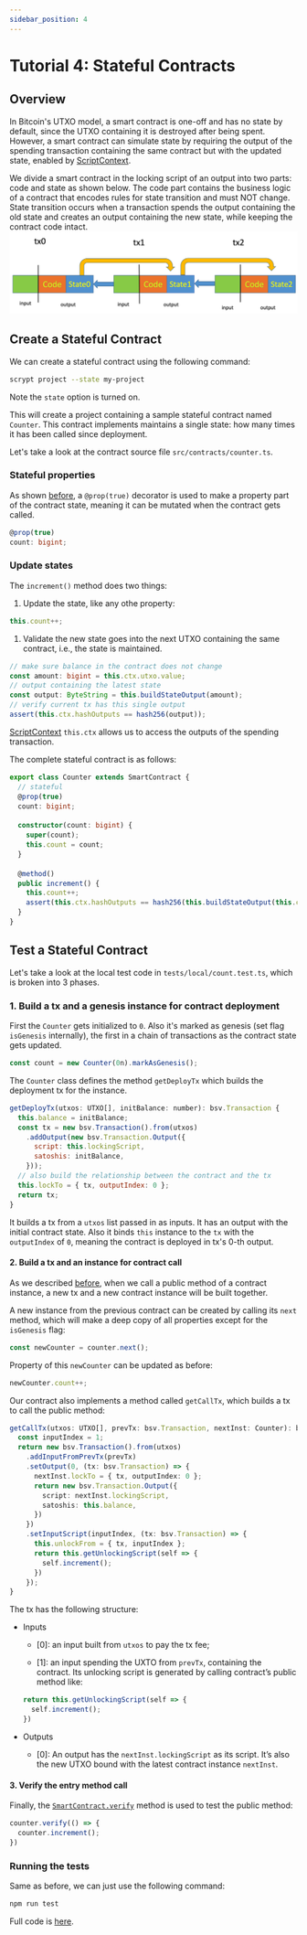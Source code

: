 ```yaml
---
sidebar_position: 4
---
```


# Tutorial 4: Stateful Contracts

## Overview

In Bitcoin's UTXO model, a smart contract is one-off and has no state by default, since the UTXO containing it is destroyed after being spent. However, a smart contract can simulate state by requiring 
the output of the spending transaction containing the same contract but with the updated state, enabled by [ScriptContext](../getting-started/what-is-scriptcontext.md).

We divide a smart contract in the locking script of an output into two parts: code and state as shown below. The code part contains the business logic of a contract that encodes rules for state transition and must NOT change. State transition occurs when a transaction spends the output containing the old state and creates an output containing the new state, while keeping the contract code intact.
![](../../static/img/state.jpg)

## Create a Stateful Contract

We can create a stateful contract using the following command:

```sh
scrypt project --state my-project
```

Note the `state` option is turned on.

This will create a project containing a sample stateful contract named `Counter`. This contract implements maintains a single state: how many times it has been called since deployment.

Let's take a look at the contract source file `src/contracts/counter.ts`.

### Stateful properties
As shown [before](../getting-started/how-to-write-a-contract.md#properties), a `@prop(true)` decorator is used to make a property part of the contract state, meaning it can be mutated when the contract gets called.

```ts
@prop(true)
count: bigint;
```

### Update states

The `increment()` method does two things:

1. Update the state, like any othe property:

```js
this.count++;
```

1. Validate the new state goes into the next UTXO containing the same contract, i.e., the state is maintained.

```ts
// make sure balance in the contract does not change
const amount: bigint = this.ctx.utxo.value;
// output containing the latest state
const output: ByteString = this.buildStateOutput(amount);
// verify current tx has this single output
assert(this.ctx.hashOutputs == hash256(output));
```

[ScriptContext](../getting-started/what-is-scriptcontext.md) `this.ctx` allows us to access the outputs of the spending transaction.


The complete stateful contract is as follows:

```ts
export class Counter extends SmartContract {
  // stateful
  @prop(true)
  count: bigint;

  constructor(count: bigint) {
    super(count);
    this.count = count;
  }

  @method()
  public increment() {
    this.count++;
    assert(this.ctx.hashOutputs == hash256(this.buildStateOutput(this.ctx.utxo.value)));
  }
}
```

## Test a Stateful Contract
Let's take a look at the local test code in `tests/local/count.test.ts`, which is broken into 3 phases.

### 1. Build a tx and a genesis instance for contract deployment

First the `Counter` gets initialized to `0`. Also it's marked as genesis (set flag `isGenesis` internally), the first in a chain of transactions as the contract state gets updated.

```js
const count = new Counter(0n).markAsGenesis();
``` 

The `Counter` class defines the method `getDeployTx` which builds the deployment tx for the instance.

```js
getDeployTx(utxos: UTXO[], initBalance: number): bsv.Transaction {
  this.balance = initBalance;
  const tx = new bsv.Transaction().from(utxos)
    .addOutput(new bsv.Transaction.Output({
      script: this.lockingScript,
      satoshis: initBalance,
    }));
  // also build the relationship between the contract and the tx
  this.lockTo = { tx, outputIndex: 0 };
  return tx;
}
```

It builds a tx from a `utxos` list passed in as inputs. It has an output with the initial contract state. Also it binds `this` instance to the `tx` with the `outputIndex` of `0`, meaning the contract is deployed in tx's 0-th output.

#### 2. Build a tx and an instance for contract call

As we described [before](../getting-started/how-to-deploy-and-call-a-contract#concepts), when we call a public method of a contract instance, a new tx and a new contract instance will be built together.

A new instance from the previous contract can be created by calling its `next` method, which will make a deep copy of all properties except for the `isGenesis` flag:

```ts
const newCounter = counter.next();
```

Property of this `newCounter` can be updated as before:

```ts
newCounter.count++;
```

Our contract also implements a method called `getCallTx`, which builds a tx to call the public method:

```ts
getCallTx(utxos: UTXO[], prevTx: bsv.Transaction, nextInst: Counter): bsv.Transaction {
  const inputIndex = 1;
  return new bsv.Transaction().from(utxos)
    .addInputFromPrevTx(prevTx)
    .setOutput(0, (tx: bsv.Transaction) => {
      nextInst.lockTo = { tx, outputIndex: 0 };
      return new bsv.Transaction.Output({
        script: nextInst.lockingScript,
        satoshis: this.balance,
      })
    })
    .setInputScript(inputIndex, (tx: bsv.Transaction) => {
      this.unlockFrom = { tx, inputIndex };
      return this.getUnlockingScript(self => {
        self.increment();
      })
    });
}

```

The tx has the following structure:

* Inputs
	
  * [0]: an input built from `utxos` to pay the tx fee;

  * [1]: an input spending the UXTO from `prevTx`, containing the contract. Its unlocking script is generated by calling contract’s public method like:

  ```ts
  return this.getUnlockingScript(self => {
    self.increment();
  })
  ```

* Outputs

	* [0]: An output has the  `nextInst.lockingScript` as its script. It’s also the new UTXO bound with the latest contract instance `nextInst`.

#### 3. Verify the entry method call

Finally, the [`SmartContract.verify`](../getting-started/how-to-test-a-contract.md#use-smartcontactverify-method) method is used to test the public method:

```ts
counter.verify(() => {
  counter.increment();
})
```

### Running the tests

Same as before, we can just use the following command:

```sh
npm run test
```
Full code is [here](https://github.com/sCrypt-Inc/scryptTS-examples/blob/master/src/contracts/counter.ts).
